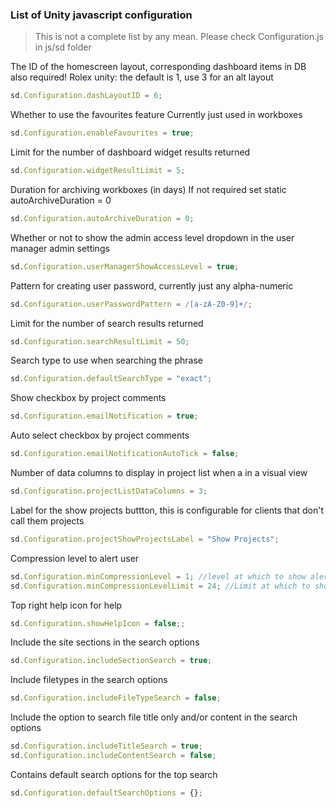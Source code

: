 ### List of Unity javascript configuration

> This is not a complete list by any mean. Please check Configuration.js in js/sd folder

The ID of the homescreen layout, corresponding dashboard items in DB also required!
Rolex unity: the default is 1, use 3 for an alt layout

```js
sd.Configuration.dashLayoutID = 6;
```

Whether to use the favourites feature
Currently just used in workboxes

```js
sd.Configuration.enableFavourites = true;
```
 Limit for the number of dashboard widget results returned

```js
sd.Configuration.widgetResultLimit = 5;
```

Duration for archiving workboxes (in days)
If not required set static autoArchiveDuration = 0

```js
sd.Configuration.autoArchiveDuration = 0;
```

Whether or not to show the admin access level dropdown in the user manager admin settings

```js
sd.Configuration.userManagerShowAccessLevel = true;
```

Pattern for creating user password, currently just any alpha-numeric

```js
sd.Configuration.userPasswordPattern = /[a-zA-Z0-9]+/;
```

Limit for the number of search results returned

```js
sd.Configuration.searchResultLimit = 50;
```

Search type to use when searching the phrase

```js
sd.Configuration.defaultSearchType = "exact";
```

Show checkbox by project comments

```js
sd.Configuration.emailNotification = true;
```

Auto select checkbox by project comments

```js
sd.Configuration.emailNotificationAutoTick = false;
```

Number of data columns to display in project list when a in a visual view

```js
sd.Configuration.projectListDataColumns = 3;
```

Label for the show projects buttton, this is configurable for clients that don't call them projects

```js
sd.Configuration.projectShowProjectsLabel = "Show Projects";
```

Compression level to alert user

```js
sd.Configuration.minCompressionLevel = 1; //level at which to show alert
sd.Configuration.minCompressionLevelLimit = 24; //Limit at which to show safe message
```

Top right help icon for help

```js
sd.Configuration.showHelpIcon = false;; 
```

Include the site sections in the search options

```js
sd.Configuration.includeSectionSearch = true;
```

Include filetypes in the search options

```js
sd.Configuration.includeFileTypeSearch = false;
```

Include the option to search file title only and/or content in the search options

```js
sd.Configuration.includeTitleSearch = true;
sd.Configuration.includeContentSearch = false;
```

Contains default search options for the top search

```js
sd.Configuration.defaultSearchOptions = {};
```